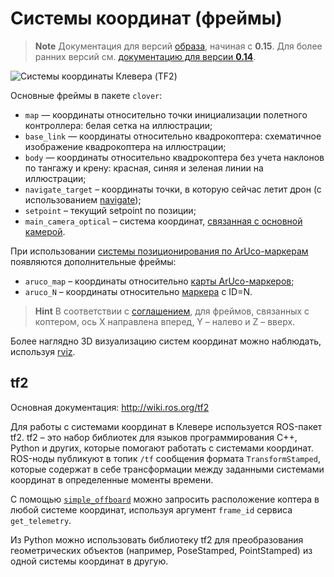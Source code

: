 Системы координат (фреймы)
===

> **Note** Документация для версий [образа](image.md), начиная с **0.15**. Для более ранних версий см. [документацию для версии **0.14**](https://github.com/CopterExpress/clover/blob/v0.14/docs/ru/frames.md).

![Системы координаты Клевера (TF2)](../assets/frames.png)

Основные фреймы в пакете `clover`:

* `map` — координаты относительно точки инициализации полетного контроллера: белая сетка на иллюстрации;
* `base_link` — координаты относительно квадрокоптера: схематичное изображение квадрокоптера на иллюстрации;
* `body` — координаты относительно квадрокоптера без учета наклонов по тангажу и крену: красная, синяя и зеленая линии на иллюстрации;
* <a name="navigate_target"></a>`navigate_target` – координаты точки, в которую сейчас летит дрон (с использованием [navigate](simple_offboard.md#navigate));
* `setpoint` – текущий setpoint по позиции;
* `main_camera_optical` – система координат, [связанная с основной камерой](camera_setup.md#frame).

При использовании [системы позиционирования по ArUco-маркерам](aruco.md) появляются дополнительные фреймы:

* `aruco_map` – координаты относительно [карты ArUco-маркеров](aruco_map.md);
* `aruco_N` – координаты относительно [маркера](aruco.md) с ID=N.

> **Hint** В соответствии с [соглашением](http://www.ros.org/reps/rep-0103.html), для фреймов, связанных с коптером, ось X направлена вперед, Y – налево и Z – вверх.

Более наглядно 3D визуализацию систем координат можно наблюдать, используя [rviz](rviz.md).

tf2
--

Основная документация: http://wiki.ros.org/tf2

Для работы с системами координат в Клевере используется ROS-пакет tf2. tf2 – это набор библиотек для языков программирования C++, Python и других, которые помогают работать с системами координат. ROS-ноды публикуют в топик `/tf` сообщения формата `TransformStamped`, которые содержат в себе трансформации между заданными системами координат в определенные моменты времени.

С помощью [`simple_offboard`](simple_offboard.md) можно запросить расположение коптера в любой системе координат, используя аргумент `frame_id` сервиса `get_telemetry`.

Из Python можно использовать библиотеку tf2 для преобразования геометрических объектов (например, PoseStamped, PointStamped) из одной системы координат в другую.
